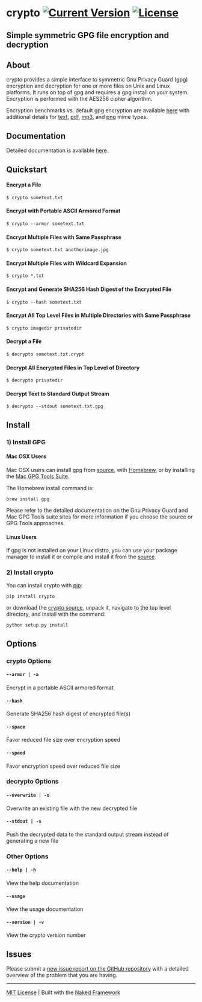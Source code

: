 # crypto  [![Current Version](https://pypip.in/version/crypto/badge.svg?text=version&style=flat)](https://pypi.python.org/pypi/crypto/) [![License](https://pypip.in/license/crypto/badge.svg?style=flat)](https://pypi.python.org/pypi/crypto/)

## Simple symmetric GPG file encryption and decryption

## About
crypto provides a simple interface to symmetric Gnu Privacy Guard (gpg) encryption and decryption for one or more files on Unix and Linux platforms.  It runs on top of gpg and requires a gpg install on your system.  Encryption is performed with the AES256 cipher algorithm.

Encryption benchmarks vs. default gpg encryption are available [here](http://chrissimpkins.github.io/crypto/benchmarks.html) with additional details for [text](http://chrissimpkins.github.io/crypto/text-benchmarks.html), [pdf](http://chrissimpkins.github.io/crypto/pdf-benchmarks.html), [mp3](http://chrissimpkins.github.io/crypto/mp3-benchmarks.html), and [png](http://chrissimpkins.github.io/crypto/png-benchmarks.html) mime types.

## Documentation

Detailed documentation is available [here](http://chrissimpkins.github.io/crypto/index.html).

## Quickstart

#### Encrypt a File
```
$ crypto sometext.txt
```

#### Encrypt with Portable ASCII Armored Format
```
$ crypto --armor sometext.txt
```

#### Encrypt Multiple Files with Same Passphrase
```
$ crypto sometext.txt anotherimage.jpg
```

#### Encrypt Multiple Files with Wildcard Expansion
```
$ crypto *.txt
```

#### Encrypt and Generate SHA256 Hash Digest of the Encrypted File
```
$ crypto --hash sometext.txt
```

#### Encrypt All Top Level Files in Multiple Directories with Same Passphrase
```
$ crypto imagedir privatedir
```

#### Decrypt a File
```
$ decrypto sometext.txt.crypt
```

#### Decrypt All Encrypted Files in Top Level of Directory
```
$ decrypto privatedir
```

#### Decrypt Text to Standard Output Stream
```
$ decrypto --stdout sometext.txt.gpg
```


## Install

### 1) Install GPG

#### Mac OSX Users
Mac OSX users can install gpg from [source](https://www.gnupg.org/download/index.html), with [Homebrew](http://brew.sh/), or by installing the [Mac GPG Tools Suite](https://gpgtools.org/gpgsuite.html).

The Homebrew install command is:

```
brew install gpg
```

Please refer to the detailed documentation on the Gnu Privacy Guard and Mac GPG Tools suite sites for more information if you choose the source or GPG Tools approaches.

#### Linux Users
If gpg is not installed on your Linux distro, you can use your package manager to install it or compile and install it from the [source](https://www.gnupg.org/download/index.html).

### 2) Install crypto
You can install crypto with [pip](https://pypi.python.org/pypi/pip/):

```
pip install crypto
```

or download the [crypto source](https://github.com/chrissimpkins/crypto/archive/master.zip), unpack it, navigate to the top level directory, and install with the command:

```
python setup.py install
```

## Options

### crypto Options

#### `--armor | -a`

Encrypt in a portable ASCII armored format

#### `--hash`

Generate SHA256 hash digest of encrypted file(s)

#### `--space`

Favor reduced file size over encryption speed

#### `--speed`

Favor encryption speed over reduced file size

### decrypto Options

#### `--overwrite | -o`

Overwrite an existing file with the new decrypted file

#### `--stdout | -s`

Push the decrypted data to the standard output stream instead of generating a new file

### Other Options

#### `--help | -h`

View the help documentation

#### `--usage`

View the usage documentation

#### `--version | -v`

View the crypto version number


## Issues

Please submit a [new issue report on the GitHub repository](https://github.com/chrissimpkins/crypto/issueshttps://github.com/chrissimpkins/crypto/issues) with a detailed overview of the problem that you are having.

---
[MIT License](https://github.com/chrissimpkins/crypto/blob/master/docs/LICENSE) | Built with the [Naked Framework](https://pypi.python.org/pypi/Naked)
